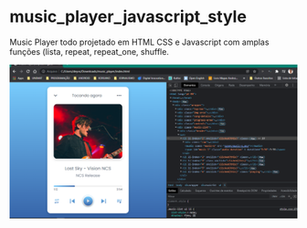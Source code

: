 # music_player_javascript_style

Music Player todo projetado em HTML CSS e Javascript com amplas funções (lista, repeat, repeat_one, shuffle.

![Print final do projeto](https://github.com/deyvsonaguiar/music_player_javascript_style/blob/fa1a7225eed1062f4e7740c26ed41189820a36d9/images/music_player_javascript.png)
